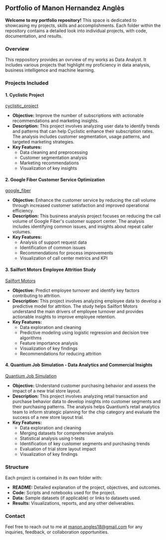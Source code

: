 ## Portfolio of Manon Hernandez Anglès
**Welcome to my portfolio repository!** This space is dedicated to showcasing my projects, skills and accomplishments. Each folder within the repository contains a detailed look into individual projects, with code, documentation, and results.

### Overview
This reppository provides an ovrview of my works as Data Analyst. It includes various projects that highlight my proficiency in data analysis, business intelligence and machine learning.

### Projects Included

#### **1. Cyclistic Project**
[cyclistic_project](https://github.com/LaRaison18/Portfolio/tree/99fb4b2636a0d70086a804030da351b427c372d3/cyclistic_project)
- **Objective:** Improve the number of subscriptions with actionable recommendations and marketing insights.
- **Description:** This project involves analyzing user data to identify trends and patterns that can help Cyclistic enhance their subscription rates. The analysis includes customer segmentation, usage patterns, and targeted marketing strategies.
- **Key Features:**
  - Data cleaning and preprocessing
  - Customer segmentation analysis
  - Marketing recommendations
  - Visualization of key insights

#### **2. Google Fiber Customer Service Optimization**
[google_fiber](https://github.com/LaRaison18/Portfolio/tree/99fb4b2636a0d70086a804030da351b427c372d3/google_fiber)
- **Objective:** Enhance the customer service by reducing the call volume through increased customer satisfaction and improved operational efficiency.
- **Description:** This business analysis project focuses on reducing the call volume of Google Fiber's customer support center. The analysis includes identifying common issues, and insights about repeat caller volumes.
- **Key Features:**
  - Analysis of support request data
  - Identification of common issues
  - Recommendations for process improvements
  - Visualization of call center metrics and KPI

#### **3. Sailfort Motors Employee Attrition Study**
[Sailfort Motors](https://github.com/LaRaison18/Portfolio/tree/99fb4b2636a0d70086a804030da351b427c372d3/sailfort_motors)
- **Objective:** Predict employee turnover and identify key factors contributing to attrition.
- **Description:** This project involves analyzing employee data to develop a predictive model for attrition. The study helps Sailfort Motors understand the main drivers of employee turnover and provides actionable insights to improve employee retention.
- **Key Features:**
  - Data exploration and cleaning
  - Predictive modeling using logistic regression and decision tree algorithms
  - Feature importance analysis
  - Visualization of key findings
  - Recommendations for reducing attrition

#### **4. Quantium Job Simulation - Data Analytics and Commercial Insights**
[Quantium Job Simulation](https://github.com/ManonHernandezAngles/Portfolio/tree/main/Quantium_Job_Simulation)
- **Objective:** Understand customer purchasing behavior and assess the impact of a new trial store layout.
- **Description:** This project involves analyzing retail transaction and purchase behavior data to develop insights into customer segments and their purchasing patterns. The analysis helps Quantium’s retail analytics team to inform strategic planning for the chip category and evaluate the success of a new store layout trial.
- **Key Features:**
  - Data exploration and cleaning
  - Merging datasets for comprehensive analysis
  - Statistical analysis using t-tests
  - Identification of key customer segments and purchasing trends
  - Evaluation of trial store layout impact
  - Visualization of key findings

### Structure
Each project is contained in its own folder with:
- **README:** Detailed explanation of the project, objectives, and outcomes.
- **Code:** Scripts and notebooks used for the project.
- **Data:** Sample datasets (if applicable) or links to datasets used.
- **Results:** Visualizations, reports, and any other deliverables.

### Contact
Feel free to reach out to me at manon.angles18@gmail.com for any inquiries, feedback, or collaboration opportunities.
